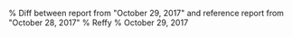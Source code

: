 % Diff between report from "October 29, 2017" and reference report from "October 28, 2017"
% Reffy
% October 29, 2017

